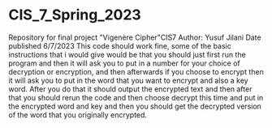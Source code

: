 # CIS_7_Spring_2023
Repository for final project "Vigenère Cipher"CIS7
Author: Yusuf Jilani
Date published 6/7/2023
This code should work fine, some of the basic instructions that i would give would be that you should just first run the program and then it will ask you to put in a number for your choice of decryption or encryption, and then afterwards if you choose to encrypt then it will ask you to put in the word that you want to encrypt and also a key word. After you do that it should output the encrypted text and then after that you should rerun the code and then choose decrypt this time and put in the encrypted word and key and then you should get the decrypted version of the word that you originally encrypted.
